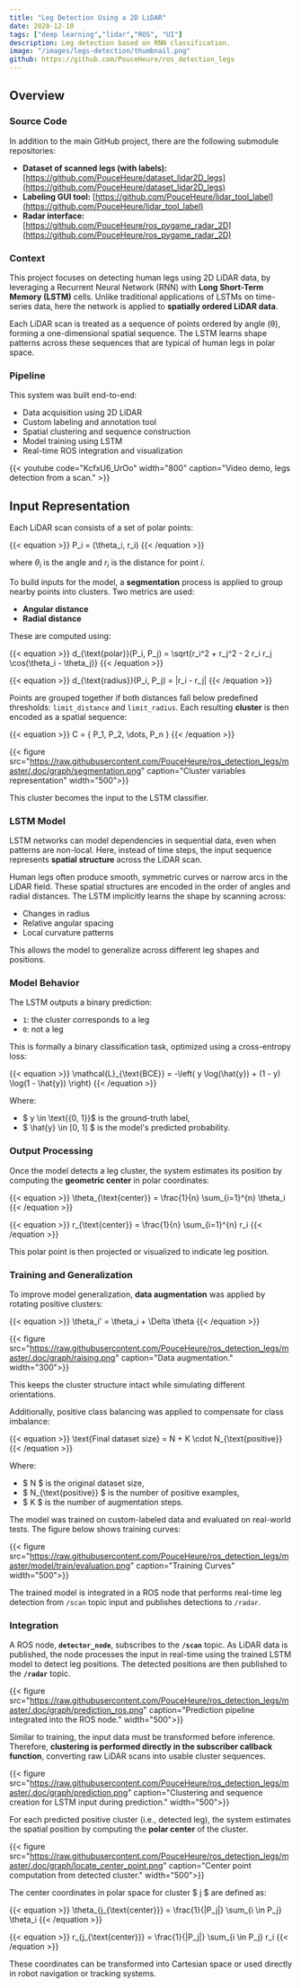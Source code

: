 ```yaml
---
title: "Leg Detection Using a 2D LiDAR"
date: 2020-12-10
tags: ["deep learning","lidar","ROS", "UI"]
description: Leg detection based on RNN classification.
image: "/images/legs-detection/thumbnail.png"
github: https://github.com/PouceHeure/ros_detection_legs
---
```


## Overview

### Source Code

In addition to the main GitHub project, there are the following submodule repositories:
- **Dataset of scanned legs (with labels):** [https://github.com/PouceHeure/dataset_lidar2D_legs](https://github.com/PouceHeure/dataset_lidar2D_legs)  
- **Labeling GUI tool:** [https://github.com/PouceHeure/lidar_tool_label](https://github.com/PouceHeure/lidar_tool_label)  
- **Radar interface:** [https://github.com/PouceHeure/ros_pygame_radar_2D](https://github.com/PouceHeure/ros_pygame_radar_2D)


### Context

This project focuses on detecting human legs using 2D LiDAR data, by leveraging a Recurrent Neural Network (RNN) with **Long Short-Term Memory (LSTM)** cells. Unlike traditional applications of LSTMs on time-series data, here the network is applied to **spatially ordered LiDAR data**.

Each LiDAR scan is treated as a sequence of points ordered by angle (θ), forming a one-dimensional spatial sequence. The LSTM learns shape patterns across these sequences that are typical of human legs in polar space.

### Pipeline

This system was built end-to-end:

- Data acquisition using 2D LiDAR
- Custom labeling and annotation tool
- Spatial clustering and sequence construction
- Model training using LSTM
- Real-time ROS integration and visualization

{{< youtube code="KcfxU6_UrOo" width="800" caption="Video demo, legs detection from a scan." >}}

## Input Representation

Each LiDAR scan consists of a set of polar points:

{{< equation >}}
P_i = (\theta_i, r_i)
{{< /equation >}}

where $\theta_i$ is the angle and $r_i$ is the distance for point $i$.

To build inputs for the model, a **segmentation** process is applied to group nearby points into clusters. Two metrics are used:

- **Angular distance**
- **Radial distance**

These are computed using:

{{< equation >}}
d_{\text{polar}}(P_i, P_j) = \sqrt{r_i^2 + r_j^2 - 2 r_i r_j \cos(\theta_i - \theta_j)}
{{< /equation >}}

{{< equation >}}
d_{\text{radius}}(P_i, P_j) = |r_i - r_j|
{{< /equation >}}

Points are grouped together if both distances fall below predefined thresholds: `limit_distance` and `limit_radius`. Each resulting **cluster** is then encoded as a spatial sequence:

{{< equation >}}
C = \{ P_1, P_2, \dots, P_n \}
{{< /equation >}}

{{< figure src="https://raw.githubusercontent.com/PouceHeure/ros_detection_legs/master/.doc/graph/segmentation.png" caption="Cluster variables representation" width="500">}}


This cluster becomes the input to the LSTM classifier.


### LSTM Model

LSTM networks can model dependencies in sequential data, even when patterns are non-local. Here, instead of time steps, the input sequence represents **spatial structure** across the LiDAR scan.

Human legs often produce smooth, symmetric curves or narrow arcs in the LiDAR field. These spatial structures are encoded in the order of angles and radial distances. The LSTM implicitly learns the shape by scanning across:

- Changes in radius
- Relative angular spacing
- Local curvature patterns

This allows the model to generalize across different leg shapes and positions.



### Model Behavior

The LSTM outputs a binary prediction:

- `1`: the cluster corresponds to a leg
- `0`: not a leg

This is formally a binary classification task, optimized using a cross-entropy loss:

{{< equation >}}
\mathcal{L}_{\text{BCE}} = -\left( y \log(\hat{y}) + (1 - y) \log(1 - \hat{y}) \right)
{{< /equation >}}

Where:

- $ y \in \text{{0, 1}}$ is the ground-truth label,
- $ \hat{y} \in [0, 1] $ is the model's predicted probability.



### Output Processing

Once the model detects a leg cluster, the system estimates its position by computing the **geometric center** in polar coordinates:

{{< equation >}}
\theta_{\text{center}} = \frac{1}{n} \sum_{i=1}^{n} \theta_i
{{< /equation >}}

{{< equation >}}
r_{\text{center}} = \frac{1}{n} \sum_{i=1}^{n} r_i
{{< /equation >}}

This polar point is then projected or visualized to indicate leg position.



### Training and Generalization

To improve model generalization, **data augmentation** was applied by rotating positive clusters:

{{< equation >}}
\theta_i' = \theta_i + \Delta \theta
{{< /equation >}}

{{< figure src="https://raw.githubusercontent.com/PouceHeure/ros_detection_legs/master/.doc/graph/raising.png" caption="Data augmentation." width="300">}}

This keeps the cluster structure intact while simulating different orientations.

Additionally, positive class balancing was applied to compensate for class imbalance:

{{< equation >}}
\text{Final dataset size} = N + K \cdot N_{\text{positive}}
{{< /equation >}}

Where:
- $ N $ is the original dataset size,
- $ N_{\text{positive}} $ is the number of positive examples,
- $ K $ is the number of augmentation steps.


The model was trained on custom-labeled data and evaluated on real-world tests. The figure below shows training curves:

{{< figure src="https://raw.githubusercontent.com/PouceHeure/ros_detection_legs/master/model/train/evaluation.png" caption="Training Curves" width="500">}}


The trained model is integrated in a ROS node that performs real-time leg detection from `/scan` topic input and publishes detections to `/radar`.

### Integration 

A ROS node, **`detector_node`**, subscribes to the **`/scan`** topic. As LiDAR data is published, the node processes the input in real-time using the trained LSTM model to detect leg positions. The detected positions are then published to the **`/radar`** topic.

{{< figure src="https://raw.githubusercontent.com/PouceHeure/ros_detection_legs/master/.doc/graph/prediction_ros.png" caption="Prediction pipeline integrated into the ROS node." width="500">}}

Similar to training, the input data must be transformed before inference. Therefore, **clustering is performed directly in the subscriber callback function**, converting raw LiDAR scans into usable cluster sequences.

{{< figure src="https://raw.githubusercontent.com/PouceHeure/ros_detection_legs/master/.doc/graph/prediction.png" caption="Clustering and sequence creation for LSTM input during prediction." width="500">}}

For each predicted positive cluster (i.e., detected leg), the system estimates the spatial position by computing the **polar center** of the cluster.

{{< figure src="https://raw.githubusercontent.com/PouceHeure/ros_detection_legs/master/.doc/graph/locate_center_point.png" caption="Center point computation from detected cluster." width="500">}}

The center coordinates in polar space for cluster $ j $ are defined as:

{{< equation >}}
\theta_{j_{\text{center}}} = \frac{1}{|P_j|} \sum_{i \in P_j} \theta_i
{{< /equation >}}

{{< equation >}}
r_{j_{\text{center}}} = \frac{1}{|P_j|} \sum_{i \in P_j} r_i
{{< /equation >}}

These coordinates can be transformed into Cartesian space or used directly in robot navigation or tracking systems.

